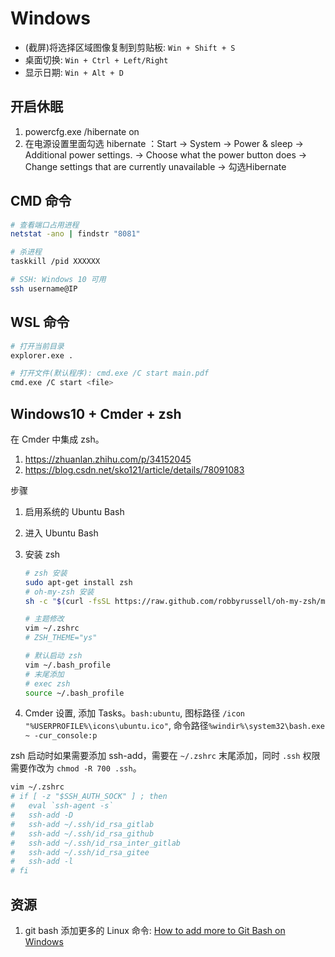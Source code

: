 # Windows

- (截屏)将选择区域图像复制到剪贴板: `Win + Shift + S`
- 桌面切换: `Win + Ctrl + Left/Right`
- 显示日期: `Win + Alt + D`

## 开启休眠

1. powercfg.exe /hibernate on
2. 在电源设置里面勾选 hibernate ：Start -> System -> Power & sleep -> Additional power settings. -> Choose what the power button does -> Change settings that are currently unavailable -> 勾选Hibernate

## CMD 命令

```bash
# 查看端口占用进程
netstat -ano | findstr "8081"

# 杀进程
taskkill /pid XXXXXX

# SSH: Windows 10 可用
ssh username@IP
```

## WSL 命令

```bash
# 打开当前目录
explorer.exe .

# 打开文件(默认程序): cmd.exe /C start main.pdf
cmd.exe /C start <file>
```

## Windows10 + Cmder + zsh

在 Cmder 中集成 zsh。

1. <https://zhuanlan.zhihu.com/p/34152045>
2. <https://blog.csdn.net/sko121/article/details/78091083>

步骤

1. 启用系统的 Ubuntu Bash
2. 进入 Ubuntu Bash
3. 安装 zsh

    ```bash
    # zsh 安装
    sudo apt-get install zsh
    # oh-my-zsh 安装
    sh -c "$(curl -fsSL https://raw.github.com/robbyrussell/oh-my-zsh/master/tools/install.sh)"

    # 主题修改
    vim ~/.zshrc
    # ZSH_THEME="ys"

    # 默认启动 zsh
    vim ~/.bash_profile
    # 末尾添加
    # exec zsh
    source ~/.bash_profile
    ```

4. Cmder 设置, 添加 Tasks。`bash:ubuntu`, 图标路径 `/icon "%USERPROFILE%\icons\ubuntu.ico"`, 命令路径`%windir%\system32\bash.exe ~ -cur_console:p`

zsh 启动时如果需要添加 ssh-add，需要在 `~/.zshrc` 末尾添加，同时 `.ssh` 权限需要作改为 `chmod -R 700 .ssh`。

```bash
vim ~/.zshrc
# if [ -z "$SSH_AUTH_SOCK" ] ; then
#   eval `ssh-agent -s`
#   ssh-add -D
#   ssh-add ~/.ssh/id_rsa_gitlab
#   ssh-add ~/.ssh/id_rsa_github
#   ssh-add ~/.ssh/id_rsa_inter_gitlab
#   ssh-add ~/.ssh/id_rsa_gitee
#   ssh-add -l
# fi
```

## 资源

1. git bash 添加更多的 Linux 命令: [How to add more to Git Bash on Windows](https://gist.github.com/evanwill/0207876c3243bbb6863e65ec5dc3f058)
